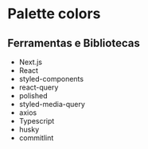 # Palette colors


## Ferramentas e Bibliotecas
- Next.js
- React
- styled-components
- react-query
- polished
- styled-media-query
- axios
- Typescript
- husky
- commitlint